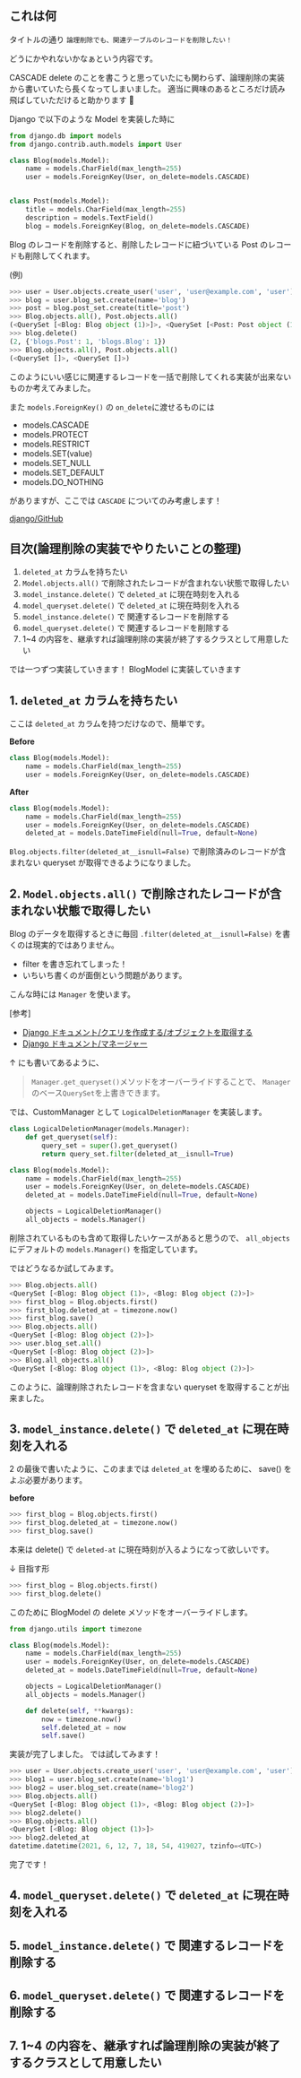 ## これは何

タイトルの通り
`論理削除でも、関連テーブルのレコードを削除したい！`

どうにかやれないかなぁという内容です。

CASCADE delete のことを書こうと思っていたにも関わらず、論理削除の実装から書いていたら長くなってしまいました。
適当に興味のあるところだけ読み飛ばしていただけると助かります :pray:

Django で以下のような Model を実装した時に

```python
from django.db import models
from django.contrib.auth.models import User

class Blog(models.Model):
    name = models.CharField(max_length=255)
    user = models.ForeignKey(User, on_delete=models.CASCADE)


class Post(models.Model):
    title = models.CharField(max_length=255)
    description = models.TextField()
    blog = models.ForeignKey(Blog, on_delete=models.CASCADE)

```

Blog のレコードを削除すると、削除したレコードに紐づいている
Post のレコードも削除してくれます。

(例)

```python
>>> user = User.objects.create_user('user', 'user@example.com', 'user')
>>> blog = user.blog_set.create(name='blog')
>>> post = blog.post_set.create(title='post')
>>> Blog.objects.all(), Post.objects.all()
(<QuerySet [<Blog: Blog object (1)>]>, <QuerySet [<Post: Post object (1)>]>)
>>> blog.delete()
(2, {'blogs.Post': 1, 'blogs.Blog': 1})
>>> Blog.objects.all(), Post.objects.all()
(<QuerySet []>, <QuerySet []>)
```

このようにいい感じに関連するレコードを一括で削除してくれる実装が出来ないものか考えてみました。

また `models.ForeignKey()` の `on_delete`に渡せるものには

- models.CASCADE
- models.PROTECT
- models.RESTRICT
- models.SET(value)
- models.SET_NULL
- models.SET_DEFAULT
- models.DO_NOTHING

がありますが、ここでは `CASCADE` についてのみ考慮します！

[django/GitHub](https://github.com/django/django/blob/main/django/db/models/deletion.py#L23-L67)

## 目次(論理削除の実装でやりたいことの整理)

1. `deleted_at` カラムを持ちたい
2. `Model.objects.all()` で削除されたレコードが含まれない状態で取得したい
3. `model_instance.delete()` で `deleted_at` に現在時刻を入れる
4. `model_queryset.delete()` で `deleted_at` に現在時刻を入れる
5. `model_instance.delete()` で 関連するレコードを削除する
6. `model_queryset.delete()` で 関連するレコードを削除する
7. 1~4 の内容を、継承すれば論理削除の実装が終了するクラスとして用意したい

では一つずつ実装していきます！
BlogModel に実装していきます

## 1. `deleted_at` カラムを持ちたい

ここは `deleted_at` カラムを持つだけなので、簡単です。

**Before**

```python
class Blog(models.Model):
    name = models.CharField(max_length=255)
    user = models.ForeignKey(User, on_delete=models.CASCADE)
```

**After**

```python
class Blog(models.Model):
    name = models.CharField(max_length=255)
    user = models.ForeignKey(User, on_delete=models.CASCADE)
    deleted_at = models.DateTimeField(null=True, default=None)
```

`Blog.objects.filter(deleted_at__isnull=False)` で削除済みのレコードが含まれない queryset が取得できるようになりました。

## 2. `Model.objects.all()` で削除されたレコードが含まれない状態で取得したい

Blog のデータを取得するときに毎回 `.filter(deleted_at__isnull=False)` を書くのは現実的ではありません。

- filter を書き忘れてしまった！
- いちいち書くのが面倒という問題があります。

こんな時には `Manager` を使います。

[参考]

- [Django ドキュメント/クエリを作成する/オブジェクトを取得する](https://docs.djangoproject.com/ja/3.2/topics/db/queries/#retrieving-objects)
- [Django ドキュメント/マネージャー](https://docs.djangoproject.com/ja/3.2/topics/db/managers/)

↑ にも書いてあるように、

> `Manager.get_queryset()`メソッドをオーバーライドすることで、 `Manager`のベース`QuerySet`を上書きできます。

では、CustomManager として `LogicalDeletionManager` を実装します。

```python
class LogicalDeletionManager(models.Manager):
    def get_queryset(self):
        query_set = super().get_queryset()
        return query_set.filter(deleted_at__isnull=True)

class Blog(models.Model):
    name = models.CharField(max_length=255)
    user = models.ForeignKey(User, on_delete=models.CASCADE)
    deleted_at = models.DateTimeField(null=True, default=None)

    objects = LogicalDeletionManager()
    all_objects = models.Manager()
```

削除されているものも含めて取得したいケースがあると思うので、 `all_objects` にデフォルトの `models.Manager()` を指定しています。

ではどうなるか試してみます。

```python
>>> Blog.objects.all()
<QuerySet [<Blog: Blog object (1)>, <Blog: Blog object (2)>]>
>>> first_blog = Blog.objects.first()
>>> first_blog.deleted_at = timezone.now()
>>> first_blog.save()
>>> Blog.objects.all()
<QuerySet [<Blog: Blog object (2)>]>
>>> user.blog_set.all()
<QuerySet [<Blog: Blog object (2)>]>
>>> Blog.all_objects.all()
<QuerySet [<Blog: Blog object (1)>, <Blog: Blog object (2)>]>
```

このように、論理削除されたレコードを含まない queryset を取得することが出来ました。

## 3. `model_instance.delete()` で `deleted_at` に現在時刻を入れる

2 の最後で書いたように、このままでは `deleted_at` を埋めるために、 save() をよぶ必要があります。

**before**

```python
>>> first_blog = Blog.objects.first()
>>> first_blog.deleted_at = timezone.now()
>>> first_blog.save()
```

本来は delete() で `deleted-at` に現在時刻が入るようになって欲しいです。

↓ 目指す形

```python
>>> first_blog = Blog.objects.first()
>>> first_blog.delete()
```

このために
BlogModel の delete メソッドをオーバーライドします。

```python
from django.utils import timezone

class Blog(models.Model):
    name = models.CharField(max_length=255)
    user = models.ForeignKey(User, on_delete=models.CASCADE)
    deleted_at = models.DateTimeField(null=True, default=None)

    objects = LogicalDeletionManager()
    all_objects = models.Manager()

    def delete(self, **kwargs):
        now = timezone.now()
        self.deleted_at = now
        self.save()
```

実装が完了しました。
では試してみます！

```python
>>> user = User.objects.create_user('user', 'user@example.com', 'user')
>>> blog1 = user.blog_set.create(name='blog1')
>>> blog2 = user.blog_set.create(name='blog2')
>>> Blog.objects.all()
<QuerySet [<Blog: Blog object (1)>, <Blog: Blog object (2)>]>
>>> blog2.delete()
>>> Blog.objects.all()
<QuerySet [<Blog: Blog object (1)>]>
>>> blog2.deleted_at
datetime.datetime(2021, 6, 12, 7, 18, 54, 419027, tzinfo=<UTC>)
```

完了です！

## 4. `model_queryset.delete()` で `deleted_at` に現在時刻を入れる

## 5. `model_instance.delete()` で 関連するレコードを削除する

## 6. `model_queryset.delete()` で 関連するレコードを削除する

## 7. 1~4 の内容を、継承すれば論理削除の実装が終了するクラスとして用意したい
